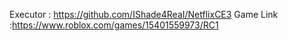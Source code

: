 Executor : https://github.com/IShade4ReaI/NetflixCE3
Game Link :https://www.roblox.com/games/15401559973/RC1
